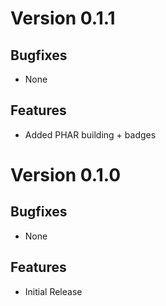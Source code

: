 # Version 0.1.1

## Bugfixes

* None

## Features

* Added PHAR building + badges

# Version 0.1.0

## Bugfixes

* None

## Features

* Initial Release